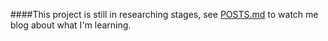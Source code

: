 ####This project is still in researching stages, see [POSTS.md](https://github.com/radiosketch/gptmc/blob/1.16.5/PROTOBLOGPOSTS.md) to watch me blog about what I'm learning.
